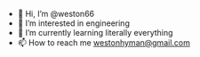 - 👋 Hi, I’m @weston66
- 👀 I’m interested in engineering
- 🌱 I’m currently learning literally everything
- 📫 How to reach me westonhyman@gmail.com

<!---
weston66/weston66 is a ✨ special ✨ repository because its `README.md` (this file) appears on your GitHub profile.
You can click the Preview link to take a look at your changes.
--->
